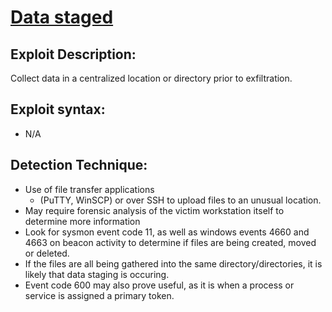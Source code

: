 # [Data staged](https://attack.mitre.org/techniques/T1074/)

## Exploit Description:
Collect data in a centralized location or directory prior to exfiltration. 

## Exploit syntax:
* N/A

## Detection Technique:
* Use of file transfer applications
    * (PuTTY, WinSCP) or over SSH to upload files to an unusual location.
* May require forensic analysis of the victim workstation itself to determine more information
* Look for sysmon event code 11, as well as windows events 4660 and 4663 on beacon activity to determine if files are being created, moved or deleted. 
* If the files are all being gathered into the same directory/directories, it is likely that data staging is occuring.
* Event code 600 may also prove useful, as it is when a process or service is assigned a primary token.
